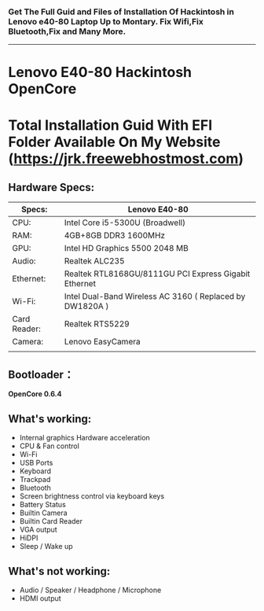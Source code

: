 ### Get The Full Guid and Files of Installation Of Hackintosh in Lenovo e40-80 Laptop Up to Montary. Fix Wifi,Fix Bluetooth,Fix and Many More.

------


# Lenovo E40-80 Hackintosh OpenCore
# Total Installation Guid With EFI Folder Available On My Website (https://jrk.freewebhostmost.com) 





## Hardware Specs:

| Specs:       | Lenovo E40-80                                   |
| ------------ | -------------------------------------------------------- |
| CPU:         | Intel Core i5-5300U (Broadwell)                          |
| RAM:         | 4GB+8GB DDR3 1600MHz                                     |
| GPU:         | Intel HD Graphics 5500 2048 MB                           |
| Audio:       | Realtek ALC235                                           |
| Ethernet:    | Realtek RTL8168GU/8111GU PCI Express Gigabit Ethernet    |
| Wi-Fi:       | Intel Dual-Band Wireless AC 3160 ( Replaced by DW1820A ) |
| Card Reader: | Realtek RTS5229                                          |
| Camera:      | Lenovo EasyCamera                                        |
|              |                                                          |



## Bootloader：

**OpenCore 0.6.4**



## What's working:

- Internal graphics Hardware acceleration
- CPU & Fan control
- Wi-Fi 
- USB Ports
- Keyboard
- Trackpad
- Bluetooth 
- Screen brightness control via keyboard keys
- Battery Status
- Builtin Camera
- Builtin Card Reader
- VGA output
- HiDPI
- Sleep / Wake up



## What's not working:

- Audio / Speaker / Headphone / Microphone
- HDMI output



